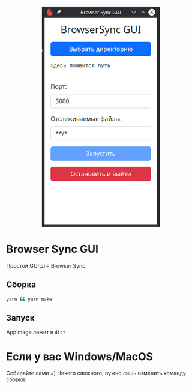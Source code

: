 <p align="center"><img src="readme-img/screenshot.png" /></p>

# Browser Sync GUI

Простой GUI для Browser Sync.

## Сборка
```bash
yarn && yarn make
```

## Запуск
AppImage лежит в `dist`

# Если у вас Windows/MacOS
Собирайте сами =)
Ничего сложного, нужно лишь изменить команду сборки.
